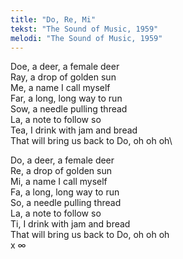 ```yaml
---
title: "Do, Re, Mi"
tekst: "The Sound of Music, 1959"
melodi: "The Sound of Music, 1959"
---
```

Doe, a deer, a female deer\
Ray, a drop of golden sun\
Me, a name I call myself\
Far, a long, long way to run\
Sow, a needle pulling thread\
La, a note to follow so\
Tea, I drink with jam and bread\
That will bring us back to Do, oh oh oh\

Do, a deer, a female deer\
Re, a drop of golden sun\
Mi, a name I call myself\
Fa, a long, long way to run\
So, a needle pulling thread\
La, a note to follow so\
Ti, I drink with jam and bread\
That will bring us back to Do, oh oh oh\
x ∞
